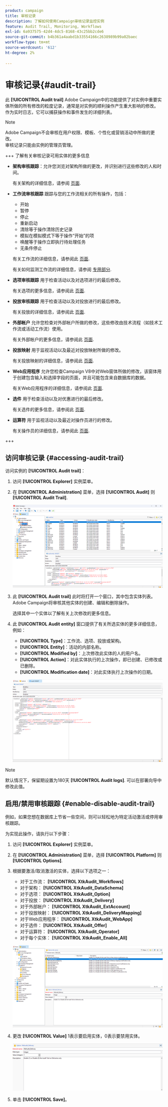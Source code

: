 ```yaml
---
product: campaign
title: 审核记录
description: 了解如何使用Campaign审核记录监控实例
feature: Audit Trail, Monitoring, Workflows
exl-id: 6a937575-42d4-4dc5-8168-43c25bb2cde6
source-git-commit: b4b361a4aabd1b33554166c2638989b99a02baec
workflow-type: tm+mt
source-wordcount: '612'
ht-degree: 2%

---
```


# 审核记录{#audit-trail}

此 **[!UICONTROL Audit trail]** Adobe Campaign中的功能提供了对实例中重要实体所做的所有修改的粒度记录，通常是对实例的顺利操作产生重大影响的修改。 作为实时日志，它可以捕获操作和事件发生的详细列表。

>[!NOTE]
>
>Adobe Campaign不会审核在用户权限、模板、个性化或营销活动中所做的更改。\
>审核记录只能由实例的管理员管理。

+++ 了解有关审核记录可用实体的更多信息

* **架构审核跟踪**：允许您浏览对架构所做的更改，并识别进行这些修改的人和时间。

  有关架构的详细信息，请参阅 [页面](../dev/schemas.md).

* **工作流审核跟踪** 跟踪与您的工作流相关的所有操作，包括：

   * 开始
   * 暂停
   * 停止
   * 重新启动
   * 清除等于操作清除历史记录
   * 模拟在模拟模式下等于操作“开始”的项
   * 唤醒等于操作立即执行待处理任务
   * 无条件停止

  有关工作流的详细信息，请参阅此 [页面](../../automation/workflow/about-workflows.md).

  有关如何监测工作流的详细信息，请参阅 [专用部分](../../automation/workflow/monitor-workflow-execution.md).

* **选项审核跟踪** 用于检查活动以及对选项进行的最后修改。

  有关选项的更多信息，请参阅此 [页面](https://experienceleague.adobe.com/en/docs/campaign-classic/using/installing-campaign-classic/appendices/configuring-campaign-options).

* **投放审核跟踪** 用于检查活动以及对投放进行的最后修改。

  有关投放的详细信息，请参阅此 [页面](../start/create-message.md).

* **外部帐户** 允许您检查对外部帐户所做的修改，这些修改由技术流程（如技术工作流或活动工作流）使用。

  有关外部帐户的更多信息，请参阅此 [页面](../config/external-accounts.md).

* **投放映射** 用于监视活动以及最近对投放映射所做的修改。

  有关投放映射的详细信息，请参阅此 [页面](../audiences/target-mappings.md).

* **Web应用程序** 允许您检查Campaign V8中对Web窗体所做的修改，该窗体用于创建包含输入和选择字段的页面，并且可能包含来自数据库的数据。

  有关Web应用程序的详细信息，请参阅此 [页面](../dev/webapps.md).

* **选件** 用于检查活动以及对优惠进行的最后修改。

  有关选件的更多信息，请参阅此 [页面](../interaction/interaction.md).

* **运算符** 用于监视活动以及最近对操作员进行的修改。

  有关操作员的详细信息，请参阅此 [页面](../interaction/interaction-operators.md).

+++

## 访问审核记录 {#accessing-audit-trail}

访问实例的 **[!UICONTROL Audit trail]**：

1. 访问 **[!UICONTROL Explorer]** 实例菜单。

1. 在 **[!UICONTROL Administration]** 菜单，选择 **[!UICONTROL Audit]** 则 **[!UICONTROL Audit Trail]**.

   ![](assets/audit-trail-1.png)

1. 此 **[!UICONTROL Audit trail]** 此时将打开一个窗口，其中包含实体列表。 Adobe Campaign将审核其他实体的创建、编辑和删除操作。

   选择其中一个实体以了解有关上次修改的更多信息。

1. 此 **[!UICONTROL Audit entity]** 窗口提供了有关所选实体的更多详细信息，例如：

   * **[!UICONTROL Type]**：工作流、选项、投放或架构。
   * **[!UICONTROL Entity]**：活动的内部名称。
   * **[!UICONTROL Modified by]**：上次修改此实体的人的用户名。
   * **[!UICONTROL Action]**：对此实体执行的上次操作，即已创建、已修改或已删除。
   * **[!UICONTROL Modification date]**：对此实体执行上次操作的日期。

   ![](assets/audit-trail-2.png)

>[!NOTE]
>
>默认情况下，保留期设置为180天 **[!UICONTROL Audit logs]**. 可以在部署向导中修改此值。

## 启用/禁用审核跟踪 {#enable-disable-audit-trail}

例如，如果您想在数据库上节省一些空间，则可以轻松地为特定活动激活或停用审核跟踪。

为实现此操作，请执行以下步骤：

1. 访问 **[!UICONTROL Explorer]** 实例菜单。

1. 在 **[!UICONTROL Administration]** 菜单，选择 **[!UICONTROL Platform]** 则 **[!UICONTROL Options]**.

1. 根据要激活/取消激活的实体，选择以下选项之一：

   * 对于工作流： **[!UICONTROL XtkAudit_Workflows]**
   * 对于架构： **[!UICONTROL XtkAudit_DataSchema]**
   * 对于选项： **[!UICONTROL XtkAudit_Option]**
   * 对于投放： **[!UICONTROL XtkAudit_Delivery]**
   * 对于外部帐户： **[!UICONTROL XtkAudit_ExtAccount]**
   * 对于投放映射： **[!UICONTROL XtkAudit_DeliveryMapping]**
   * 对于Web应用程序： **[!UICONTROL XtkAudit_WebApp]**
   * 对于选件： **[!UICONTROL XtkAudit_Offer]**
   * 对于运算符： **[!UICONTROL XtkAudit_Operator]**
   * 对于每个实体： **[!UICONTROL XtkAudit_Enable_All]**

   ![](assets/audit-trail-3.png)

1. 更改 **[!UICONTROL Value]** 1表示要启用实体，0表示要禁用实体。

   ![](assets/audit-trail-4.png)

1. 单击 **[!UICONTROL Save]**。
